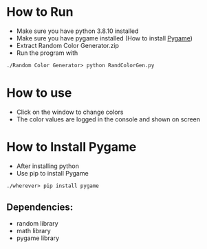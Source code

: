 # How to Run
- Make sure you have python 3.8.10 installed
- Make sure you have pygame installed \(How to install [Pygame](#how-to-install-pygame)\)
- Extract Random Color Generator.zip
- Run the program with
```markdown
./Random Color Generator> python RandColorGen.py
```

# How to use
- Click on the window to change colors
- The color values are logged in the console and shown on screen

# How to Install Pygame
- After installing python
- Use pip to install Pygame
```markdown
./wherever> pip install pygame
```

## Dependencies:
- random library
- math library
- pygame library


<!-- Updated README links and corrected typos -->
<!-- Updated README links and corrected typos -->